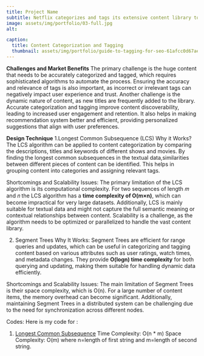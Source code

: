 ```yaml
---
title: Project Name
subtitle: Netflix categorizes and tags its extensive content library to improve searchability and provide a better user experience. Content categorization involves assigning genres, themes and tags to movies and TV shows, helping users easily find content that matches their preferences. Effective categorization and tagging also enable Netflix to recommend similar content based on viewing history and preferences, thereby increasing user engagement and satisfaction.
image: assets/img/portfolio/03-full.jpg
alt: 

caption:
  title: Content Categorization and Tagging
  thumbnail: assets/img/portfolio/guide-to-tagging-for-seo-61afcc0d67ae6-sej.webp
---
```

**Challenges and Market Benefits**
The primary challenge is the huge content that needs to be accurately categorized and tagged, which requires sophisticated algorithms to automate the process. Ensuring the accuracy and relevance of tags is also important, as incorrect or irrelevant tags can negatively impact user experience and trust. Another challenge is the dynamic nature of content, as new titles are frequently added to the library.
Accurate categorization and tagging improve content discoverability, leading to increased user engagement and retention. It also helps in making recommendation system better and efficient, providing personalized suggestions that align with user preferences.

**Design Technique**
1.Longest Common Subsequence (LCS)
Why it Works?
The LCS algorithm can be applied to content categorization by comparing the descriptions, titles and keywords of different shows and movies. By finding the longest common subsequences in the textual data,similarities between different pieces of content can be identified. This helps in grouping content into categories and assigning relevant tags.

Shortcomings and Scalability Issues:
The primary limitation of the LCS algorithm is its computational complexity. For two sequences of length 𝑚 and 𝑛 the LCS algorithm has a **time complexity of 
O(m×n)**, which can become impractical for very large datasets. Additionally, LCS is mainly suitable for textual data and might not capture the full semantic meaning or contextual relationships between content. Scalability is a challenge, as the algorithm needs to be optimized or parallelized to handle the vast content library.

2. Segment Trees
Why It Works:
Segment Trees are efficient for range queries and updates, which can be useful in categorizing and tagging content based on various attributes such as user ratings, watch times, and metadata changes. They provide **O(logn) time complexity** for both querying and updating, making them suitable for handling dynamic data efficiently.

Shortcomings and Scalability Issues:
The main limitation of Segment Trees is their space complexity, which is O(n). For a large number of content items, the memory overhead can become significant. Additionally, maintaining Segment Trees in a distributed system can be challenging due to the need for synchronization across different nodes.

Codes:
Here is my code for :
1. [Longest Common Subsequence](https://github.com/PAI-SHREYA/DSA/blob/main/Dynamic%20Programming/01_LargestCommonSubsequence.cpp)
   Time Complexity:  O(n * m)
   Space Complexity: O(m)
   where n=length of first string and m=length of second string.

